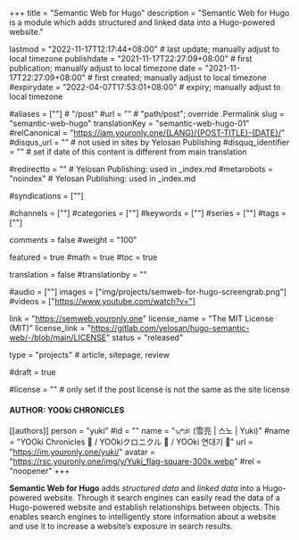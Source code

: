 +++
title = "Semantic Web for Hugo"
description = "Semantic Web for Hugo is a module which adds structured and linked data into a Hugo-powered website."

lastmod = "2022-11-17T12:17:44+08:00"                 # last update; manually adjust to local timezone
publishdate = "2021-11-17T22:27:09+08:00"             # first publication; manually adjust to local timezone
date = "2021-11-17T22:27:09+08:00"                    # first created; manually adjust to local timezone
#expirydate = "2022-04-07T17:53:01+08:00"              # expiry; manually adjust to local timezone

#aliases = [""]                                        # "/post"
#url = ""                                              # "path/post"; override .Permalink
slug = "semantic-web-hugo"
translationKey = "semantic-web-hugo-01"
#relCanonical = "https://iam.youronly.one/{LANG}/{POST-TITLE}-{DATE}/"
#disqus_url = ""                                       # not used in sites by Yelosan Publishing
#disquq_identifier = ""                                # set if date of this content is different from main translation

#redirectto = ""                                       # Yelosan Publishing: used in _index.md
#metarobots = "noindex"                                # Yelosan Publishing: used in _index.md

#syndications = [""]

#channels = [""]
#categories = [""]
#keywords = [""]
#series = [""]
#tags = [""]

comments = false
#weight = "100"

featured = true
#math = true
#toc = true

translation = false
#translationby = ""

#audio = [""]
images = ["img/projects/semweb-for-hugo-screengrab.png"]
#videos = ["https://www.youtube.com/watch?v="]

link = "https://semweb.youronly.one"
license_name = "The MIT License (MIT)"
license_link = "https://gitlab.com/yelosan/hugo-semantic-web/-/blob/main/LICENSE"
status = "released"

type = "projects"                                             # article, sitepage, review

#draft = true

#license = ""                                          # only set if the post license is not the same as the site license

#### AUTHOR: YOOki CHRONICLES ####
[[authors]]
  person = "yuki"
  #id = ""
  name = "ᜌᜓᜃᜒ (雪亮 | 스노 | Yuki)"
  #name = "YOOki Chronicles 📜 / YOOkiクロニクル 📜 / YOOki 연대기 📜"
  url = "https://im.youronly.one/yuki/"
  avatar = "https://rsc.youronly.one/img/y/Yuki_flag-square-300x.webp"
  #rel = "noopener"
+++

**Semantic Web for Hugo** adds *structured data* and *linked data* into a Hugo-powered website. Through it search engines can easily read the data of a Hugo-powered website and establish relationships between objects. This enables search engines to intelligently store information about a website and use it to increase a website’s exposure in search results.
